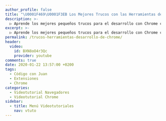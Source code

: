 ```yaml
---
author_profile: false
title: "\U0001F469‍\U0001F3EB Los Mejores Trucos con las Herramientas de Desarrollo de Chrome por Código con Juan"
description: >-
  ▷ Aprende los mejores pequeños trucos para el desarrollo con Chrome con sus elementos para desarrolladores
excerpt: >-
  ▷ Aprende los mejores pequeños trucos para el desarrollo con Chrome con sus elementos para desarrolladores
permalink: /trucos-herramientas-desarrollo-de-chrome/
header:
  video:
    id: BXN8oO4r3Qc
    provider: youtube
comments: true
date: 2020-01-22 13:57:00 +0200
tags:
  - Código con Juan
  - Extensiones
  - Chrome
categories:
  - Videotutorial Navegadores
  - Videotutorial Chrome
sidebar:
  - title: Menú Videotutoriales
    nav: vtuto
---
```

